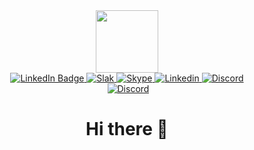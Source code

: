 
<div id="header" align="center">
  <img src="https://github.com/JustCoolDude/JustCoolDude/blob/123/img/im2.png" width="100"/>
</div>
<div id="badges" align="center">
  <a href="https://vk.com/chizhov_net">
    <img src="https://img.shields.io/badge/-Vkontakte-003f5c?style=for-the-badge&logo=Vk" alt="LinkedIn Badge"/>
  </a>
  <a href="https://vk.com/chizhov_net">
    <img src="https://img.shields.io/badge/Slack-4A154B?style=for-the-badge&logo=slack&logoColor=white" alt="Slak"/>
  </a>
  <a href="https://vk.com/chizhov_net">
    <img src="https://img.shields.io/badge/Skype-%2300AFF0.svg?style=for-the-badge&logo=Skype&logoColor=white" alt="Skype"/>
  </a>
  <a href="https://vk.com/chizhov_net">
    <img src="https://img.shields.io/badge/linkedin-%230077B5.svg?style=for-the-badge&logo=linkedin&logoColor=white" alt="Linkedin"/>
  </a>
  <a href="https://vk.com/chizhov_net">
    <img src="https://img.shields.io/badge/Discord-%235865F2.svg?style=for-the-badge&logo=discord&logoColor=white" alt="Discord"/>
  </a>
 
  <!--<a href="https://vk.com/chizhov_net">
    <img src="" alt="Discord"/>
  </a>
  <a href="https://vk.com/chizhov_net">
    <img src="" alt="Discord"/>
  </a>  -->
  
<div id="badges" align="center">
  <img src="https://komarev.com/ghpvc/?username=your-github-username&style=flat-square&color=blue" alt=""/>
   <a href="https://stepik.org/users/496641332">
    <img src="https://img.shields.io/badge/website-Stepik-black" alt="Discord"/>
  </a>
  <h1>Hi there 👋</h1>
</div>
  <div id="badges" align="center">
    
 </div>   

<!--
**JustCoolDude/JustCoolDude** is a ✨ _special_ ✨ repository because its `README.md` (this file) appears on your GitHub profile.

Here are some ideas to get you started:

- 🔭 I’m currently working on ...
- 🌱 I’m currently learning ...
- 👯 I’m looking to collaborate on ...
- 🤔 I’m looking for help with ...
- 💬 Ask me about ...
- 📫 How to reach me: ...
- 😄 Pronouns: ...
- ⚡ Fun fact: ...
-->
